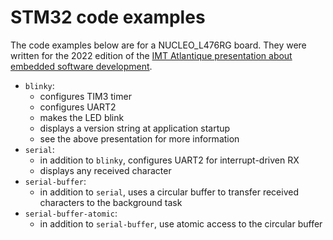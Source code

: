 # STM32 code examples

The code examples below are for a NUCLEO_L476RG board. They were written for the 2022 edition of the [IMT Atlantique presentation about embedded software development](https://github.com/PascalBod/IMTAtlantique-2022).

* `blinky`: 
  * configures TIM3 timer
  * configures UART2
  * makes the LED blink
  * displays a version string at application startup
  * see the above presentation for more information
* `serial`:
  * in addition to `blinky`, configures UART2 for interrupt-driven RX
  * displays any received character
* `serial-buffer`:
  * in addition to `serial`, uses a circular buffer to transfer received characters to the background task
* `serial-buffer-atomic`:
  * in addition to `serial-buffer`, use atomic access to the circular buffer